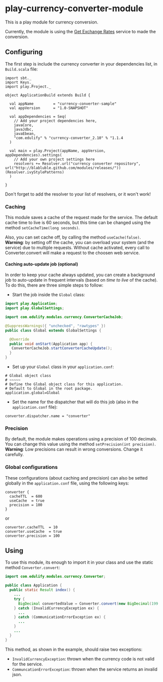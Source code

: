 # play-currency-converter-module

This is a play module for currency conversion.

Currently, the module is using the [Get Exchange Rates](http://www.getexchangerates.com/) service to made the conversion.

## Configuring

The first step is include the currency converter in your dependencies list, in `Build.scala` file:

```
import sbt._
import Keys._
import play.Project._

object ApplicationBuild extends Build {

  val appName         = "currency-converter-sample"
  val appVersion      = "1.0-SNAPSHOT"

  val appDependencies = Seq(
    // Add your project dependencies here,
    javaCore,
    javaJdbc,
    javaEbean,
    "com.edulify" % "currency-converter_2.10" % "1.1.4
  )

  val main = play.Project(appName, appVersion, appDependencies).settings(
    // Add your own project settings here
    resolvers += Resolver.url("currency converter repository", url("http://blabluble.github.com/modules/releases/"))(Resolver.ivyStylePatterns)
  )

}

```

Don't forget to add the resolver to your list of resolvers, or it won't work!

### Caching

This module saves a cache of the request made for the service. The default cache time to live is 60 seconds, but this time can be changed using the method `setCacheTime(long seconds)`.

Also, you can set cache off, by calling the method `useCache(false)`. **Warning**: by setting off the cache, you can overload your system (and the service) due to multiple requests. Without cache activated, every call to Converter.convert will make a request to the choosen web service.

#### Caching auto-update job (optional)

In order to keep your cache always updated, you can create a background job to auto-update in frequent intervals (based on *time to live* of the cache). To do this, there are three simple steps to follow:

- Start the job inside the `Global` class:

```java
import play.Application;
import play.GlobalSettings;

import com.edulify.modules.currency.ConverterCacheJob;

@SuppressWarnings({ "unchecked", "rawtypes" })
public class Global extends GlobalSettings {

  @Override
  public void onStart(Application app) {
   ConverterCacheJob.startConverterCacheUpdate();
  }
}
```
- Set up your `Global` class in your `application.conf`:

```
# Global object class
# ~~~~~
# Define the Global object class for this application.
# Default to Global in the root package.
application.global=Global
```
- Set the name for the dispatcher that will do this job (also in the `application.conf` file):

```
converter.dispatcher.name = "converter"
```

### Precision

By default, the module makes operations using a precision of 100 decimals. You can change this value using the method `setPrecision(int precision)`. **Warning**: Low precisions can result in wrong conversions. Change it carefully.

### Global configurations

These configurations (about caching and precision) can also be setted globally in the `application.conf` file, using the following keys:

```
converter {
  cacheTTL  = 600
  useCache  = true
  precision = 100
}
```
or
```
converter.cacheTTL  = 10
converter.useCache  = true
converter.precision = 100
```

## Using

To use this module, its enough to import it in your class and use the static method `Converter.convert`:

```java
import com.edulify.modules.currency.Converter;

public class Application {
  public static Result index() {
    ...
    try {
      BigDecimal convertedValue = Converter.convert(new BigDecimal(199.0), "EUR", "USD");
    } catch (InvalidCurrencyException ex) {
      ...
    } catch (CommunicationErrorException ex) {
      ...
    }
    ...
  }
}
```

This method, as shown in the example, should raise two exceptions:
- `InvalidCurrencyException`: thrown when the currency code is not valid for the service.
- `CommuncationErrorException`: thrown when the service returns an invalid json.
